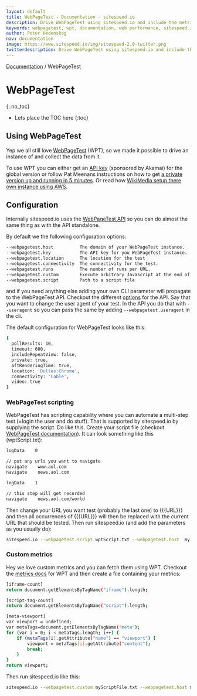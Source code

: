 ```yaml
---
layout: default
title: WebPageTest - Documentation - sitespeed.io
description: Drive WebPageTest using sitespeed.io and include the metrics in your sitespeed.io report.
keywords: webpagetest, wpt, documentation, web performance, sitespeed.io
author: Peter Hedenskog
nav: documentation
image: https://www.sitespeed.io/img/sitespeed-2.0-twitter.png
twitterdescription: Drive WebPageTest using sitespeed.io and include the metrics in your sitespeed.io report.
---
```

[Documentation]({{site.baseurl}}/documentation/sitespeed.io/) / WebPageTest

# WebPageTest
{:.no_toc}

* Lets place the TOC here
{:toc}

## Using WebPageTest
Yep we all still love [WebPageTest](https://www.webpagetest.org/) (WPT), so we made it possible to drive an instance of and collect the data from it.

To use WPT you can either get an [API key](https://www.webpagetest.org/getkey.php) (sponsored by Akamai) for the global version or follow Pat Meenans instructions on how to get [a private version up and running in 5 minutes](http://calendar.perfplanet.com/2014/webpagetest-private-instances-in-five-minutes/). Or read how [WikiMedia setup there own instance using AWS](https://wikitech.wikimedia.org/wiki/WebPageTest).

## Configuration
Internally sitespeed.io uses the [WebPageTest API](https://github.com/marcelduran/webpagetest-api) so you can do almost the same thing as with the API standalone.

By default we the following configuration options:

~~~ bash
--webpagetest.host          The domain of your WebPageTest instance.                                        
--webpagetest.key           The API key for you WebPageTest instance.
--webpagetest.location      The location for the test                                                                      
--webpagetest.connectivity  The connectivity for the test.                                                                
--webpagetest.runs          The number of runs per URL.                                                                           
--webpagetest.custom        Execute arbitrary Javascript at the end of a test to collect custom metrics.
--webpagetest.script        Path to a script file
~~~

and if you need anything else adding your own CLI parameter will propagate to the WebPageTest API. Checkout the different [options](https://github.com/marcelduran/webpagetest-api#test-works-for-test-command-only) for the API. Say that you want to change the user agent of your test. In the API you do that with <code>--useragent</code> so you can pass the same by adding <code>--webpagetest.useragent</code> in the cli.

The default configuration for WebPageTest looks like this:

~~~ bash
{
  pollResults: 10,
  timeout: 600,
  includeRepeatView: false,
  private: true,
  aftRenderingTime: true,
  location: 'Dulles:Chrome',
  connectivity: 'Cable',
  video: true
}
~~~

### WebPageTest scripting

WebPageTest has scripting capability where you can automate a multi-step test (=login the user and do stuff). That is supported by sitespeed.io by supplying the script. Do like this. Create your script file (checkout [WebPageTest documentation](https://sites.google.com/a/webpagetest.org/docs/using-webpagetest/scripting)). It can look something like this (wptScript.txt):

~~~ bash
logData    0

// put any urls you want to navigate
navigate    www.aol.com
navigate    news.aol.com

logData    1

// this step will get recorded
navigate    news.aol.com/world
~~~

Then change your URL you want test (probably the last one) to \{\{\{URL\}\}\} and then all occurrences of \{\{\{URL\}\}\} will then be replaced with the current URL that should be tested. Then run sitespeed.io (and add the parameters as you usually do):

~~~ bash
sitespeed.io --webpagetest.script wptScript.txt --webpagetest.host  my.wpt.host.com http://example.org
~~~

### Custom metrics

Hey we love custom metrics and you can fetch them using WPT. Checkout the [metrics docs](https://sites.google.com/a/webpagetest.org/docs/using-webpagetest/custom-metrics) for WPT and then create a file containing your metrics:

~~~ bash
[iframe-count]
return document.getElementsByTagName("iframe").length;

[script-tag-count]
return document.getElementsByTagName("script").length;

[meta-viewport]
var viewport = undefined;
var metaTags=document.getElementsByTagName("meta");
for (var i = 0; i < metaTags.length; i++) {
    if (metaTags[i].getAttribute("name") == "viewport") {
        viewport = metaTags[i].getAttribute("content");
        break;
    }
}
return viewport;
~~~

Then run sitespeed.io like this:

~~~ bash
sitespeed.io --webpagetest.custom myScriptFile.txt --webpagetest.host my.wpt.host.com https://www.sitespeed.ip
~~~
